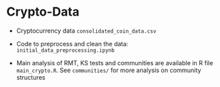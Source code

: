 # Crypto-Data

- Cryptocurrency data `consolidated_coin_data.csv`

- Code to preprocess and clean the data: `initial_data_preprocessing.ipynb`
- Main analysis of RMT, KS tests and communities are available in R file `main_crypto.R`. 
See `communities/` for more analysis on community structures
